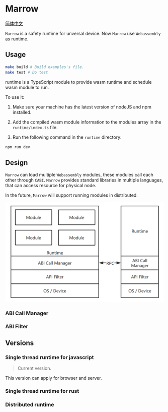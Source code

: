 # Marrow

[简体中文](README.zh.md)

`Marrow` is a safety runtime for unversal device. Now `Marrow` use `Webassembly` as runtime.

## Usage

```sh
make build # Build examples's file.
make test # Do test
```

runtime is a TypeScript module to provide wasm runtime and schedule wasm module to run.

To use it:

1. Make sure your machine has the latest version of nodeJS and npm installed.

2. Add the compiled wasm module information to the modules array in the `runtime/index.ts` file.

3. Run the following command in the `runtime` directory:

```sh
npm run dev
```

## Design

`Marrow` can load multiple `Webassembly` modules, these modules call each other through `CABI`. `Marrow` provides standard libraries in multiple languages, that can access resource for physical node.

In the future, `Marrow` will support running modules in distributed.

![design](docs/assets/design.png)

### ABI Call Manager

### ABI Filter

## Versions

### Single thread runtime for javascript

> Current version.

This version can apply for browser and server.

### Single thread runtime for rust

### Distributed runtime

